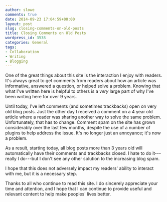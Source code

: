 ```yaml
---
author: slowe
comments: true
date: 2014-09-23 17:04:59+00:00
layout: post
slug: closing-comments-on-old-posts
title: Closing Comments on Old Posts
wordpress_id: 3538
categories: General
tags:
- Collaboration
- Writing
- Blogging
---
```


One of the great things about this site is the interaction I enjoy with readers. It's always great to get comments from readers about how an article was informative, answered a question, or helped solve a problem. Knowing that what I've written here is helpful to others is a _very_ large part of why I've been writing here for over 9 years.

Until today, I've left comments (and sometimes trackbacks) open on very old blog posts. Just the other day I received a comment on a 4 year old article where a reader was sharing another way to solve the same problem. Unfortunately, that has to change. Comment spam on the site has grown considerably over the last few months, despite the use of a number of plugins to help address the issue. It's no longer just an annoyance; it's now a problem.

As a result, starting today, all blog posts more than 3 years old will automatically have their comments and trackbacks closed. I hate to do it---really I do---but I don't see any other solution to the increasing blog spam.

I hope that this does not adversely impact my readers' ability to interact with me, but it is a necessary step.

Thanks to all who continue to read this site. I do sincerely appreciate your time and attention, and I hope that I can continue to provide useful and relevant content to help make peoples' lives better.
